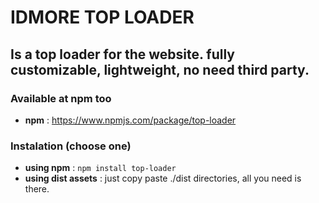 # IDMORE TOP LOADER 

## Is a top loader for the website. fully customizable, lightweight, no need third party.

### Available at npm too 
* **npm** : https://www.npmjs.com/package/top-loader

### Instalation (choose one) 
* **using npm** : `npm install top-loader`
* **using dist assets** : just copy paste ./dist directories, all you need is there.